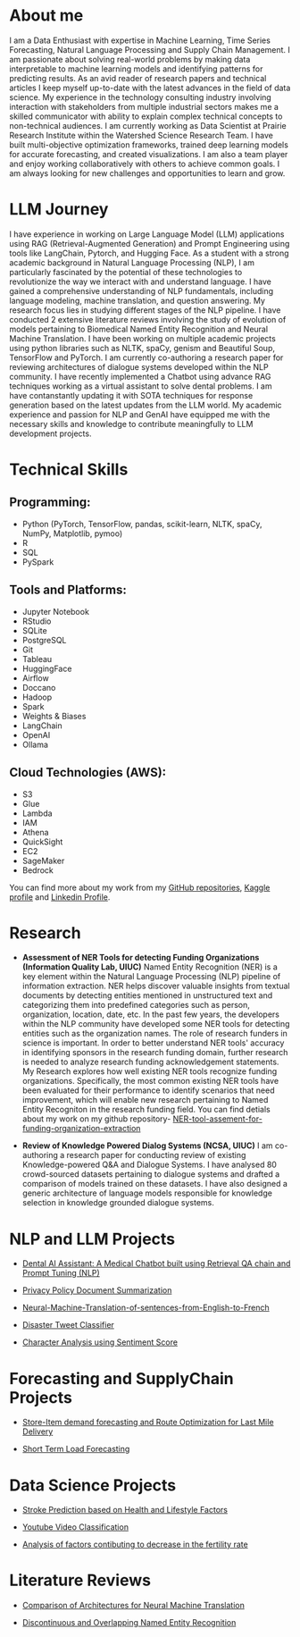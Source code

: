 
# About me
I am a Data Enthusiast with expertise in Machine Learning, Time Series Forecasting, Natural Language Processing and Supply Chain Management. I am passionate about solving real-world problems by making data interpretable to machine learning models and identifying patterns for predicting results. As an avid reader of research papers and technical articles I keep myself up-to-date with the latest advances in the field of data science. My experience in the technology consulting industry involving interaction with stakeholders from multiple industrial sectors makes me a skilled communicator with ability to explain complex technical concepts to non-technical audiences. I am currently working as Data Scientist at Prairie Research Institute within the Watershed Science Research Team. I have built multi-objective optimization frameworks, trained deep learning models for accurate forecasting, and created visualizations. I am also a team player and enjoy working collaboratively with others to achieve common goals. I am always looking for new challenges and opportunities to learn and grow.


# LLM Journey
I have experience in working on Large Language Model (LLM) applications using RAG (Retrieval-Augmented Generation) and Prompt Engineering using tools like LangChain, Pytorch, and Hugging Face. As a student with a strong academic background in Natural Language Processing (NLP), I am particularly fascinated by the potential of these technologies to revolutionize the way we interact with and understand language. I have gained a comprehensive understanding of NLP fundamentals, including language modeling, machine translation, and question answering. My research focus lies in studying different stages of the NLP pipeline. I have conducted 2 extensive literature reviews involving the study of evolution of models pertaining to Biomedical Named Entity Recognition and Neural Machine Translation. I have been working on multiple academic projects using python libraries such as NLTK, spaCy, genism and Beautiful Soup, TensorFlow and PyTorch. I am currently co-authoring a research paper for reviewing architectures of dialogue systems developed within the NLP community. I have recently implemented a Chatbot using advance RAG techniques working as a virtual assistant to solve dental problems. I am have contanstantly updating it with SOTA techniques for response generation based on the latest updates from the LLM world. My academic experience and passion for NLP and GenAI have equipped me with the necessary skills and knowledge to contribute meaningfully to LLM development projects. 


# Technical Skills
## Programming: 
- Python (PyTorch, TensorFlow, pandas, scikit-learn, NLTK, spaCy, NumPy, Matplotlib, pymoo)
- R
- SQL
- PySpark

## Tools and Platforms:
- Jupyter Notebook
- RStudio
- SQLite
- PostgreSQL
- Git
- Tableau
- HuggingFace
- Airflow
- Doccano
- Hadoop
- Spark
- Weights & Biases
- LangChain
- OpenAI
- Ollama

## Cloud Technologies (AWS):
- S3
- Glue
- Lambda
- IAM
- Athena
- QuickSight
- EC2
- SageMaker
- Bedrock

You can find more about my work from my [GitHub repositories](https://github.com/saishdesai23?tab=repositories), [Kaggle profile](https://www.kaggle.com/saishdesai23) and [Linkedin Profile](https://www.linkedin.com/in/saish-desai/).


# Research
- **Assessment of NER Tools for detecting Funding Organizations (Information Quality Lab, UIUC)**
Named Entity Recognition (NER) is a key element within the Natural Language Processing (NLP) pipeline of information extraction. NER helps discover valuable insights from textual documents by detecting entities mentioned in unstructured text and categorizing them into predefined categories such as person, organization, location, date, etc. In the past few years, the developers within the NLP community have developed some NER tools for detecting entities such as the organization names. The role of research funders in science is important. In order to better understand NER tools' accuracy in identifying sponsors in the research funding domain, further research is needed to analyze research funding acknowledgement statements. My Research explores how well existing NER tools recognize funding organizations. Specifically, the most common existing NER tools have been evaluated for their performance to identify scenarios that need improvement, which will enable new research pertaining to Named Entity Recogniton in the research funding field.
You can find detials about my work on my github repository- [NER-tool-assement-for-funding-organization-extraction](https://github.com/infoqualitylab/NER-tool-assement-for-funding-organization-extraction)

- **Review of Knowledge Powered Dialog Systems (NCSA, UIUC)**
I am co-authoring a research paper for conducting review of existing Knowledge-powered Q&A and Dialogue Systems. I have analysed 80 crowd-sourced datasets pertaining to dialogue systems and drafted a comparison of models trained on these datasets. I have also designed a generic architecture of language models responsible for knowledge selection in knowledge grounded dialogue systems.


# NLP and LLM Projects
- [Dental AI Assistant: A Medical Chatbot built using Retrieval QA chain and Prompt Tuning (NLP)](https://github.com/saishdesai23/DentalAI)
  
- [Privacy Policy Document Summarization](https://github.com/star-nox/Privacy-Policy-Summarization)
  
- [Neural-Machine-Translation-of-sentences-from-English-to-French](https://github.com/saishdesai23/Neural-Machine-Translation-of-sentences-from-English-to-French)
  
- [Disaster Tweet Classifier](https://github.com/saishdesai23/Prediction-of-Disaster-tweets-using-Natural-Language-Processing)
  
- [Character Analysis using Sentiment Score](https://github.com/saishdesai23/Character-analysis-using-sentiment-score-of-characters-in-Hamlet-A-play-by-Shakespeare-)


# Forecasting and SupplyChain Projects
- [Store-Item demand forecasting and Route Optimization for Last Mile Delivery](https://github.com/saishdesai23/Last_Mile_Delivery_Demand_Forecasting_Route_Optmization)
  
- [Short Term Load Forecasting](https://github.com/saishdesai23/Short-Term-Load-Forecasting)


# Data Science Projects
- [Stroke Prediction based on Health and Lifestyle Factors](https://github.com/saishdesai23/STROKE-PREDICTION-BASED-ON-HEALTH-AND-LIFESTYLE-FACTORS)

- [Youtube Video Classification](https://github.com/saishdesai23/Youtube-Video-Classification)

- [Analysis of factors contibuting to decrease in the fertility rate](https://github.com/saishdesai23/Analysis-of-factors-that-may-be-contributing-to-the-decrease-of-global-fertility-rates)
  

  







# Literature Reviews

- [Comparison of Architectures for Neural Machine Translation](https://github.com/saishdesai23/saishdesai23.github.io/blob/main/Literature%20Review%20Final%20Report-sbdesai2.pdf)

- [Discontinuous and Overlapping Named Entity Recognition](https://github.com/saishdesai23/saishdesai23.github.io/blob/main/CS447_Literature_Review.pdf)


